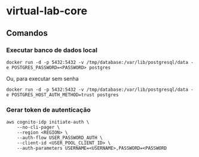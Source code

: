 # virtual-lab-core

## Comandos

### Executar banco de dados local

```shell
docker run -d -p 5432:5432 -v /tmp/database:/var/lib/postgresql/data -e POSTGRES_PASSWORD=<PASSWORD> postgres
```

Ou, para executar sem senha

```shell
docker run -d -p 5432:5432 -v /tmp/database:/var/lib/postgresql/data -e POSTGRES_HOST_AUTH_METHOD=trust postgres
```

### Gerar token de autenticação

```shell
aws cognito-idp initiate-auth \
    --no-cli-pager \
    --region <REGION> \
    --auth-flow USER_PASSWORD_AUTH \
    --client-id <USER_POOL_CLIENT_ID> \
    --auth-parameters USERNAME=<USERNAME>,PASSWORD=<PASSWORD
```
